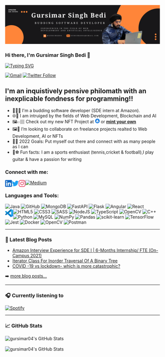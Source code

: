 <img alt="banner" src='images/banner.png'/>

### Hi there, I'm Gursimar Singh Bedi 👋 

[![Typing SVG](https://readme-typing-svg.herokuapp.com?color=%2367B1F7&size=16&vCenter=true&width=200&height=14&lines=aka+gursimar04)][portfolio] 

[![Gmail](https://img.shields.io/badge/Gmail-D14836?style=for-the-badge&logo=gmail&logoColor=white)](mailto:gursimar04@gmail.com)
[![Twitter Follow](https://img.shields.io/twitter/follow/gursimar04?color=%231DA1F2&logo=twitter&style=for-the-badge)](https://twitter.com/intent/user?screen_name=gursimar04)

## I'm an inquistively pensive philomath with an inexplicable fondness for programming!!
- 🧑🏽‍💻 I'm a budding software developer (SDE intern at Amazon).
- 🌐🤖 I am intruiged by the fields of Web Development, Blockchain and AI
- 🖼️👉🏽 Check out my new NFT Project at
[<img alt="opensea"  width="15px" src="images/opensea.svg"/>](https://opensea.io/collection/mr-singh-2) or [<b>mint your own</b>](https://mr-singh-dapp.herokuapp.com/)
- 🖼️📱 I’m looking to collaborate on freelance projects realted to Web Development, AI or NFTs
- 🥅👯 2022 Goals: Put myself out there and connect with as many people as I can
- 🎾⚽ Fun facts: I am a sports enthusiast (tennis,cricket & football),I play guitar & have a passion for writing

### Connect with me:
[<img align="left" alt="gursimar04 | LinkedIn" width="22px" src="images/linkedin.svg" />][linkedin]
[![Medium](https://img.shields.io/badge/Medium-12100E?style=for-the-badge&logo=medium&logoColor=white)][medium]
[<img align="left" alt="gursimar04 | Twitter" width="22px" src="images/twitter.svg" />][twitter]
[<img align="left" alt="gursimar04 | Instagram" width="22px" src="images/instagram.svg" />][instagram]

### Languages and Tools:
![Java](https://img.shields.io/badge/java-%23ED8B00.svg?style=for-the-badge&logo=java&logoColor=white)
![GitHub](https://img.shields.io/badge/github-%23121011.svg?style=for-the-badge&logo=github&logoColor=white)
![MongoDB](https://img.shields.io/badge/MongoDB-%234ea94b.svg?style=for-the-badge&logo=mongodb&logoColor=white)
![FastAPI](https://img.shields.io/badge/FastAPI-005571?style=for-the-badge&logo=fastapi)
![Flask](https://img.shields.io/badge/flask-%23000.svg?style=for-the-badge&logo=flask&logoColor=white)
![Angular](https://img.shields.io/badge/angular-%23DD0031.svg?style=for-the-badge&logo=angular&logoColor=white)
![React](https://img.shields.io/badge/react-%2320232a.svg?style=for-the-badge&logo=react&logoColor=%2361DAFB)
![HTML5](https://img.shields.io/badge/html5-%23E34F26.svg?style=for-the-badge&logo=html5&logoColor=white)
![CSS3](https://img.shields.io/badge/css3-%231572B6.svg?style=for-the-badge&logo=css3&logoColor=white)
<img align="left" alt="Visual Studio Code" width="26px" src="https://raw.githubusercontent.com/github/explore/80688e429a7d4ef2fca1e82350fe8e3517d3494d/topics/visual-studio-code/visual-studio-code.png" />
![SASS](https://img.shields.io/badge/SASS-hotpink.svg?style=for-the-badge&logo=SASS&logoColor=white)
![NodeJS](https://img.shields.io/badge/node.js-6DA55F?style=for-the-badge&logo=node.js&logoColor=white)
![TypeScript](https://img.shields.io/badge/typescript-%23007ACC.svg?style=for-the-badge&logo=typescript&logoColor=white)
![OpenCV](https://img.shields.io/badge/opencv-%23white.svg?style=for-the-badge&logo=opencv&logoColor=white)
![C++](https://img.shields.io/badge/c++-%2300599C.svg?style=for-the-badge&logo=c%2B%2B&logoColor=white)
![Python](https://img.shields.io/badge/python-3670A0?style=for-the-badge&logo=python&logoColor=ffdd54)
![MySQL](https://img.shields.io/badge/mysql-%2300f.svg?style=for-the-badge&logo=mysql&logoColor=white)
![NumPy](https://img.shields.io/badge/numpy-%23013243.svg?style=for-the-badge&logo=numpy&logoColor=white)
![Pandas](https://img.shields.io/badge/pandas-%23150458.svg?style=for-the-badge&logo=pandas&logoColor=white)
![scikit-learn](https://img.shields.io/badge/scikit--learn-%23F7931E.svg?style=for-the-badge&logo=scikit-learn&logoColor=white)
![TensorFlow](https://img.shields.io/badge/TensorFlow-%23FF6F00.svg?style=for-the-badge&logo=TensorFlow&logoColor=white)
![Jest](https://img.shields.io/badge/-jest-%23C21325?style=for-the-badge&logo=jest&logoColor=white)
![Docker](https://img.shields.io/badge/docker-%230db7ed.svg?style=for-the-badge&logo=docker&logoColor=white)
![OpenCV](https://img.shields.io/badge/opencv-%23white.svg?style=for-the-badge&logo=opencv&logoColor=white)
![Postman](https://img.shields.io/badge/Postman-FF6C37?style=for-the-badge&logo=postman&logoColor=white)

---

### 📕 Latest Blog Posts

<!-- BLOG-POST-LIST:START -->
- [Amazon Interview Experience for SDE I | 6-Months Internship/ FTE &lpar;On-Campus 2021&rpar;](https://medium.com/@gursimar04/amazon-interview-experience-for-sde-i-6-months-internship-fte-on-campus-2021-937c9c8a3c01?source=rss-4cff9ade2e86------2)
- [Iterator Class For Inorder Traversal Of A Binary Tree](https://medium.com/@gursimar04/iterator-class-for-inorder-traversal-of-a-binary-tree-3cc182e75515?source=rss-4cff9ade2e86------2)
- [COVID -19 vs lockdown- which is more catastrophic?](https://medium.com/@gursimar04/covid-19-vs-lockdown-which-is-more-catastrophic-e66b50fa3a4b?source=rss-4cff9ade2e86------2)
<!-- BLOG-POST-LIST:END -->

➡️ [more blog posts...][medium]

---

<!-- ### 📕 Latest Linkedin Posts
--- -->
<!-- Linkedin:START -->
<!-- Linkedin:END -->

### 🎧 Currently listening to
[![Spotify](https://play-spotify-gursimar04.vercel.app/api/spotify)](https://open.spotify.com/user/ptwhskbsna4oyhutgb98zmgxz)


<!-- <details>
  <summary>:zap: Recent GitHub Activity</summary>
</details> -->

<!--START_SECTION:activity-->
<!--END_SECTION:activity-->

---

### 📈 GitHub Stats
<img align="left" alt="gursimar04's GitHub Stats" src="https://github-readme-stats-gursimar04.vercel.app/api?username=gursimar04&show_icons=true&hide_border=true&theme=chartreuse-dark" />
  <br/>
  <br/>
  <img align="left" alt="gursimar04's GitHub Stats" src="https://github-readme-stats-gursimar04.vercel.app/api/top-langs/?username=gursimar04&layout=compact&theme=chartreuse-dark" />

[twitter]: https://twitter.com/gursimar04
[medium]: https://medium.com/@gursimar04
[instagram]: https://www.instagram.com/gursimar_04
[linkedin]: https://www.linkedin.com/in/gursimar04
[portfolio]: https://www.canva.com/design/DAE0-E7b9vU/b916M5KS8q_ARi5PocqtpQ/view?utm_content=DAE0-E7b9vU&utm_campaign=designshare&utm_medium=link&utm_source=sharebutton
